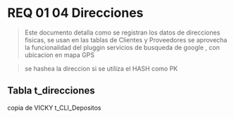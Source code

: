 # REQ 01 04 Direcciones
> Este documento detalla como se registran los datos de direcciones fisicas, se usan en las tablas de Clientes y Proveedores
> se aprovecha la funcionalidad del pluggin servicios de busqueda de google , con ubicacion en mapa GPS

> se hashea la direccion si se utiliza el HASH como PK


## Tabla t_direcciones 
copia de VICKY t_CLI_Depositos



